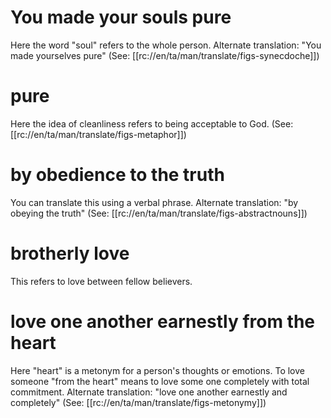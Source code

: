 # You made your souls pure

Here the word "soul" refers to the whole person. Alternate translation: "You made yourselves pure" (See: [[rc://en/ta/man/translate/figs-synecdoche]])

# pure

Here the idea of cleanliness refers to being acceptable to God. (See: [[rc://en/ta/man/translate/figs-metaphor]])

# by obedience to the truth

You can translate this using a verbal phrase. Alternate translation: "by obeying the truth" (See: [[rc://en/ta/man/translate/figs-abstractnouns]])

# brotherly love

This refers to love between fellow believers.

# love one another earnestly from the heart

Here "heart" is a metonym for a person's thoughts or emotions. To love someone "from the heart" means to love some one completely with total commitment. Alternate translation: "love one another earnestly and completely" (See: [[rc://en/ta/man/translate/figs-metonymy]])

